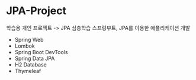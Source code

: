# JPA-Project

학습용 개인 프로젝트
-> JPA 심층학습
스프링부트, JPA를 이용한 애플리케이션 개발

- Spring Web
- Lombok
- Spring Boot DevTools
- Spring Data JPA
- H2 Database
- Thymeleaf
